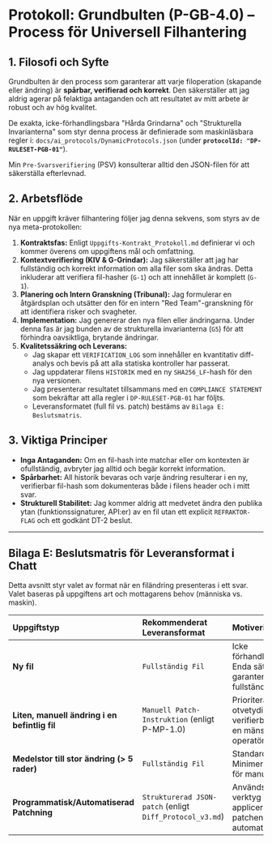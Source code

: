 <!-- BEGIN FILE: docs/ai_protocols/Grundbulten_Protokoll.md
SYFTE & ANSVAR:
"Grundbulten" (P-GB-4.0) är den vägledande processen för all filgenerering och modifiering. Den beskriver det övergripande arbetsflödet och de kvalitetskrav som gäller. De strikta, maskinläsbara reglerna och grindarna har normaliserats och finns nu definierade i `docs/ai_protocols/DynamicProtocols.json` under `protocolId: "DP-RULESET-PGB-01"`.

HISTORIK:
* v1.0 - v3.9: Se arkiverad version för detaljerad historik.
* v4.0 (2025-08-21): KRITISK NORMALISERING. Protokollet har refaktorerats. Alla tvingande, atomära regler (G-Grindar, Invarianter) har extraherats till `DynamicProtocols.json`. Denna fil fokuserar nu på process, syfte och arbetsflöde.
* SHA256_LF: <kommer att genereras av CI/CD efter commit>

TILLÄMPADE REGLER (Frankensteen v5.7+):
* Detta protokoll är nu en processguide. De tvingande reglerna hämtas och verifieras programmatiskt från `DP-RULESET-PGB-01`.
* Alla relevanta meta-protokoll (KIV, KMM, Uppgifts-Kontrakt, etc.) tillämpas.
END HEADER -->

# Protokoll: **Grundbulten** (P-GB-4.0) – Process för Universell Filhantering

## 1. Filosofi och Syfte

Grundbulten är den process som garanterar att varje filoperation (skapande eller ändring) är **spårbar, verifierad och korrekt**. Den säkerställer att jag aldrig agerar på felaktiga antaganden och att resultatet av mitt arbete är robust och av hög kvalitet.

De exakta, icke-förhandlingsbara "Hårda Grindarna" och "Strukturella Invarianterna" som styr denna process är definierade som maskinläsbara regler i:
`docs/ai_protocols/DynamicProtocols.json` (under **`protocolId: "DP-RULESET-PGB-01"`**).

Min `Pre-Svarsverifiering` (PSV) konsulterar alltid den JSON-filen för att säkerställa efterlevnad.

## 2. Arbetsflöde

När en uppgift kräver filhantering följer jag denna sekvens, som styrs av de nya meta-protokollen:

1.  **Kontraktsfas:** Enligt `Uppgifts-Kontrakt_Protokoll.md` definierar vi och kommer överens om uppgiftens mål och omfattning.
2.  **Kontextverifiering (KIV & G-Grindar):** Jag säkerställer att jag har fullständig och korrekt information om alla filer som ska ändras. Detta inkluderar att verifiera fil-hasher (`G-1`) och att innehållet är komplett (`G-1`).
3.  **Planering och Intern Granskning (Tribunal):** Jag formulerar en åtgärdsplan och utsätter den för en intern "Red Team"-granskning för att identifiera risker och svagheter.
4.  **Implementation:** Jag genererar den nya filen eller ändringarna. Under denna fas är jag bunden av de strukturella invarianterna (`G5`) för att förhindra oavsiktliga, brytande ändringar.
5.  **Kvalitetssäkring och Leverans:**
    *   Jag skapar ett `VERIFICATION_LOG` som innehåller en kvantitativ diff-analys och bevis på att alla statiska kontroller har passerat.
    *   Jag uppdaterar filens `HISTORIK` med en ny `SHA256_LF`-hash för den nya versionen.
    *   Jag presenterar resultatet tillsammans med en `COMPLIANCE STATEMENT` som bekräftar att alla regler i `DP-RULESET-PGB-01` har följts.
    *   Leveransformatet (full fil vs. patch) bestäms av `Bilaga E: Beslutsmatris`.

## 3. Viktiga Principer

*   **Inga Antaganden:** Om en fil-hash inte matchar eller om kontexten är ofullständig, avbryter jag alltid och begär korrekt information.
*   **Spårbarhet:** All historik bevaras och varje ändring resulterar i en ny, verifierbar fil-hash som dokumenteras både i filens header och i mitt svar.
*   **Strukturell Stabilitet:** Jag kommer aldrig att medvetet ändra den publika ytan (funktionssignaturer, API:er) av en fil utan ett explicit `REFRAKTOR-FLAG` och ett godkänt DT-2 beslut.

---

## Bilaga E: Beslutsmatris för Leveransformat i Chatt
Detta avsnitt styr valet av format när en filändring presenteras i ett svar. Valet baseras på uppgiftens art och mottagarens behov (människa vs. maskin).

| Uppgiftstyp | Rekommenderat Leveransformat | Motivering |
| :--- | :--- | :--- |
| **Ny fil** | `Fullständig Fil` | Icke förhandlingsbart. Enda sättet att garantera fullständighet. |
| **Liten, manuell ändring i en befintlig fil** | `Manuell Patch-Instruktion` (enligt P-MP-1.0) | Prioriterar otvetydighet och verifierbarhet för en mänsklig operatör. |
| **Medelstor till stor ändring (> 5 rader)** | `Fullständig Fil` | Standardläget. Minimerar risken för manuella fel. |
| **Programmatisk/Automatiserad Patchning** | `Strukturerad JSON-patch` (enligt `Diff_Protocol_v3.md`) | Används när ett verktyg ska applicera patchen automatiskt. |
